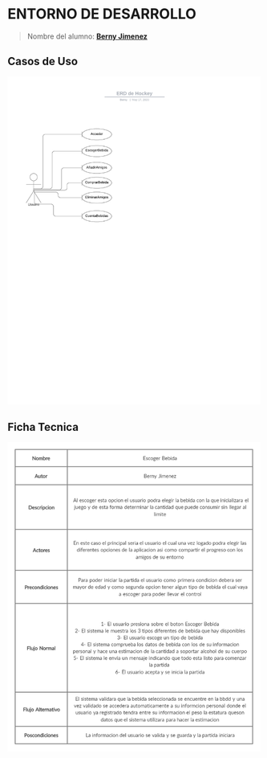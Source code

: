 # ENTORNO DE DESARROLLO

> Nombre del alumno: **[Berny Jimenez](https://www.linkedin.com/in/berny-jiménez-7027a7177)**

## Casos de Uso

![mockup](./imagenes/Diagrama%20de%20Casos%20de%20uso.png)

## Ficha Tecnica

![mockup](./imagenes/Ficha%20Tecnica.jpg)

